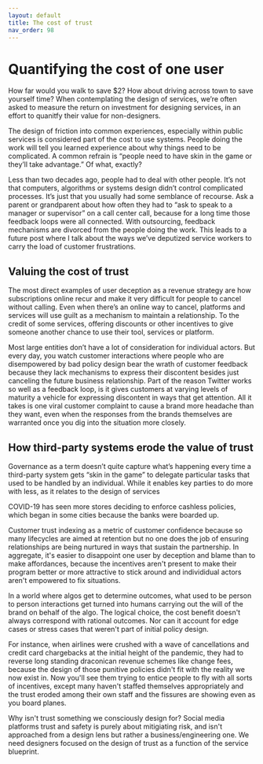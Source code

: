 ```yaml
---
layout: default
title: The cost of trust
nav_order: 98
---
```

# Quantifying the cost of one user

How far would you walk to save $2? How about driving across town to save yourself time? When contemplating the design of services, we’re often asked to measure the return on investment for designing services, in an effort to quanitfy their value for non-designers. 

The design of friction into common experiences, especially within public services is considered part of the cost to use systems. People doing the work will tell you learned experience about why things need to be complicated. A common refrain is “people need to have skin in the game or they’ll take advantage.” Of what, exactly? 

Less than two decades ago, people had to deal with other people. It’s not that computers, algorithms or systems design didn’t control complicated processes. It’s just that you usually had some semblance of recourse. Ask a parent or grandparent about how often they had to “ask to speak to a manager or supervisor” on a call center call, because for a long time those feedback loops were all connected. With outsourcing, feedback mechanisms are divorced from the people doing the work. This leads to a future post where I talk about the ways we’ve deputized service workers to carry the load of customer frustrations. 

## Valuing the cost of trust

The most direct examples of user deception as a revenue strategy are how subscriptions online recur and make it very difficult for people to cancel without calling. Even when there’s an online way to cancel, platforms and services will use guilt as a mechanism to maintain a relationship. To the credit of some services, offering discounts or other incentives to give someone another chance to use their tool, services or platform. 

Most large entities don’t have a lot of consideration for individual actors. But every day, you watch customer interactions where people who are disempowered by bad policy design bear the wrath of customer feedback because they lack mechanisms to express their discontent besides just canceling the future business relationship. Part of the reason Twitter works so well as a feedback loop, is it gives customers at varying levels of maturity a vehicle for expressing discontent in ways that get attention. All it takes is one viral customer complaint to cause a brand more headache than they want, even when the responses from the brands themselves are warranted once you dig into the situation more closely.

## How third-party systems erode the value of trust

Governance as a term doesn’t quite capture what’s happening every time a third-party system gets “skin in the game” to delegate particular tasks that used to be handled by an individual. While it enables key parties to do more with less, as it relates to the design of services 

COVID-19 has seen more stores deciding to enforce cashless policies, which began in some cities because the banks were boarded up. 

Customer trust indexing as a metric of customer confidence because so many lifecycles are aimed at retention but no one does the job of ensuring relationships are being nurtured in ways that sustain the partnership. In aggregate, it's easier to disappoint one user by deception and blame than to make affordances, because the incentives aren't present to make their program better or more attractive to stick around and individidual actors aren't empowered to fix situations.

In a world where algos get to determine outcomes, what used to be person to person interactions get turned into humans carrying out the will of the brand on behalf of the algo. The logical choice, the cost benefit doesn't always correspond with rational outcomes. Nor can it account for edge cases or stress cases that weren't part of initial policy design.

For instance, when airlines were crushed with a wave of cancellations and credit card chargebacks at the initial height of the pandemic, they had to reverse long standing draconican revenue schemes like change fees, because the design of those punitive policies didn't fit with the reality we now exist in. Now you'll see them trying to entice people to fly with all sorts of incentives, except many haven't staffed themselves appropriately and the trust eroded among their own staff and the fissures are showing even as you board planes.

Why isn't trust something we consciously design for? Social media platforms trust and safety is purely about mitigiating risk, and isn't approached from a design lens but rather a business/engineering one. We need designers focused on the design of trust as a function of the service blueprint.